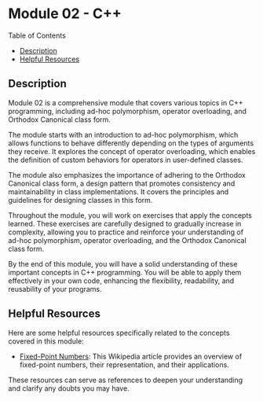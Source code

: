 # Module 02 - C++

Table of Contents
- [Description](#description)
- [Helpful Resources](#helpful-resources)

## Description
Module 02 is a comprehensive module that covers various topics in C++ programming, including ad-hoc polymorphism, operator overloading, and Orthodox Canonical class form.

The module starts with an introduction to ad-hoc polymorphism, which allows functions to behave differently depending on the types of arguments they receive. It explores the concept of operator overloading, which enables the definition of custom behaviors for operators in user-defined classes.

The module also emphasizes the importance of adhering to the Orthodox Canonical class form, a design pattern that promotes consistency and maintainability in class implementations. It covers the principles and guidelines for designing classes in this form.

Throughout the module, you will work on exercises that apply the concepts learned. These exercises are carefully designed to gradually increase in complexity, allowing you to practice and reinforce your understanding of ad-hoc polymorphism, operator overloading, and the Orthodox Canonical class form.

By the end of this module, you will have a solid understanding of these important concepts in C++ programming. You will be able to apply them effectively in your own code, enhancing the flexibility, readability, and reusability of your programs.

## Helpful Resources
Here are some helpful resources specifically related to the concepts covered in this module:

- [Fixed-Point Numbers](https://en.wikipedia.org/wiki/Fixed-point_arithmetic): This Wikipedia article provides an overview of fixed-point numbers, their representation, and their applications.

These resources can serve as references to deepen your understanding and clarify any doubts you may have.
